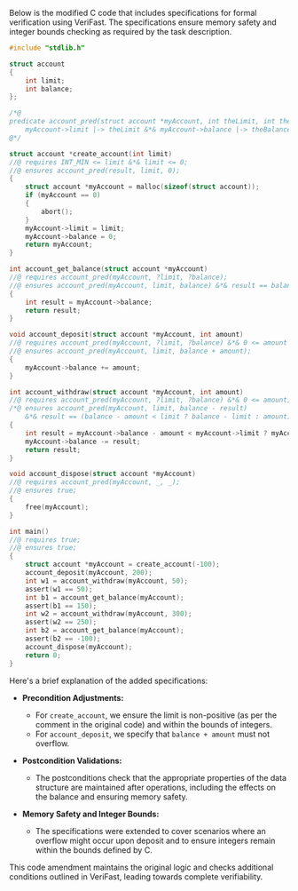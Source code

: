 Below is the modified C code that includes specifications for formal verification using VeriFast. The specifications ensure memory safety and integer bounds checking as required by the task description.

```c
#include "stdlib.h"

struct account
{
    int limit;
    int balance;
};

/*@
predicate account_pred(struct account *myAccount, int theLimit, int theBalance) =
    myAccount->limit |-> theLimit &*& myAccount->balance |-> theBalance;
@*/

struct account *create_account(int limit)
//@ requires INT_MIN <= limit &*& limit <= 0;
//@ ensures account_pred(result, limit, 0);
{
    struct account *myAccount = malloc(sizeof(struct account));
    if (myAccount == 0)
    {
        abort();
    }
    myAccount->limit = limit;
    myAccount->balance = 0;
    return myAccount;
}

int account_get_balance(struct account *myAccount)
//@ requires account_pred(myAccount, ?limit, ?balance);
//@ ensures account_pred(myAccount, limit, balance) &*& result == balance;
{
    int result = myAccount->balance;
    return result;
}

void account_deposit(struct account *myAccount, int amount)
//@ requires account_pred(myAccount, ?limit, ?balance) &*& 0 <= amount &*& balance + amount <= INT_MAX;
//@ ensures account_pred(myAccount, limit, balance + amount);
{
    myAccount->balance += amount;
}

int account_withdraw(struct account *myAccount, int amount)
//@ requires account_pred(myAccount, ?limit, ?balance) &*& 0 <= amount;
/*@ ensures account_pred(myAccount, limit, balance - result)
    &*& result == (balance - amount < limit ? balance - limit : amount); @*/
{
    int result = myAccount->balance - amount < myAccount->limit ? myAccount->balance - myAccount->limit : amount;
    myAccount->balance -= result;
    return result;
}

void account_dispose(struct account *myAccount)
//@ requires account_pred(myAccount, _, _);
//@ ensures true;
{
    free(myAccount);
}

int main()
//@ requires true;
//@ ensures true;
{
    struct account *myAccount = create_account(-100);
    account_deposit(myAccount, 200);
    int w1 = account_withdraw(myAccount, 50);
    assert(w1 == 50);
    int b1 = account_get_balance(myAccount);
    assert(b1 == 150);
    int w2 = account_withdraw(myAccount, 300);
    assert(w2 == 250);
    int b2 = account_get_balance(myAccount);
    assert(b2 == -100);
    account_dispose(myAccount);
    return 0;
}
```

Here's a brief explanation of the added specifications:

- **Precondition Adjustments:**
  - For `create_account`, we ensure the limit is non-positive (as per the comment in the original code) and within the bounds of integers.
  - For `account_deposit`, we specify that `balance + amount` must not overflow.
  
- **Postcondition Validations:**
  - The postconditions check that the appropriate properties of the data structure are maintained after operations, including the effects on the balance and ensuring memory safety.
  
- **Memory Safety and Integer Bounds:**
  - The specifications were extended to cover scenarios where an overflow might occur upon deposit and to ensure integers remain within the bounds defined by C.
  
This code amendment maintains the original logic and checks additional conditions outlined in VeriFast, leading towards complete verifiability.
